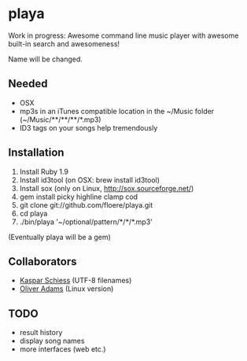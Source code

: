 playa
=====

Work in progress: Awesome command line music player with awesome built-in search and awesomeness!

Name will be changed.

Needed
------

* OSX
* mp3s in an iTunes compatible location in the ~/Music folder (~/Music/\*\*/\*\*/\*\*/*.mp3)
* ID3 tags on your songs help tremendously

Installation
------------

1. Install Ruby 1.9
2. Install id3tool (on OSX: brew install id3tool)
3. Install sox (only on Linux, http://sox.sourceforge.net/)
4. gem install picky highline clamp cod
5. git clone git://github.com/floere/playa.git
6. cd playa
7. ./bin/playa '~/optional/pattern/\*/\*/*.mp3'

(Eventually playa will be a gem)

Collaborators
-------------

* [Kaspar Schiess](http://github.com/kschiess) (UTF-8 filenames)
* [Oliver Adams](http://github.com/oadams) (Linux version)

TODO
----

* result history
* display song names
* more interfaces (web etc.)